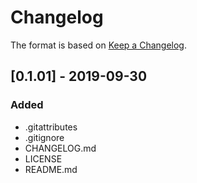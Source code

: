 # Changelog

The format is based on [Keep a Changelog](https://keepachangelog.com/en/1.0.0/).

## [0.1.01] - 2019-09-30
### Added
- .gitattributes
- .gitignore
- CHANGELOG.md
- LICENSE
- README.md
